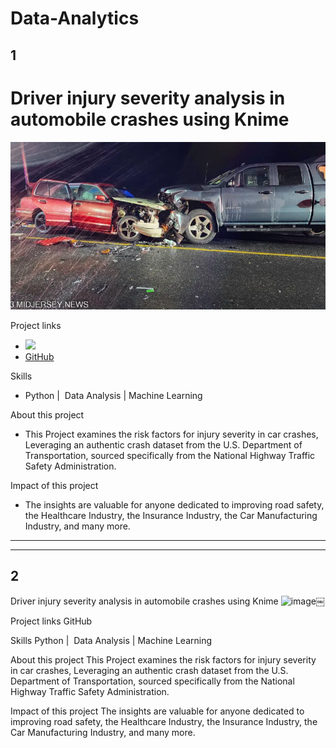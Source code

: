 # Data-Analytics

## 1
<h1>Driver injury severity analysis in automobile crashes using Knime </h1>

![](/assets/carcrash.jpeg)

Project links
- ![](/assets/github)
- [GitHub](https://github.com/PNaveenVarma/-Driver-injury-severity-analysis-in-automobile-crashes)

Skills
- Python |  Data Analysis | Machine Learning 

About this project
- This Project examines the risk factors for injury severity in car crashes, Leveraging an authentic crash dataset from the U.S. Department of Transportation, sourced specifically from the National Highway Traffic Safety Administration.

Impact of this project
- The insights are valuable for anyone dedicated to improving road safety, the Healthcare Industry, the Insurance Industry, the Car Manufacturing Industry, and many more.

--------------------------------------------------------------------------------------------------------------------------------
--------------------------------------------------------------------------------------------------------------------------------

## 2
Driver injury severity analysis in automobile crashes using Knime 
![image]()￼

Project links
GitHub

Skills
Python |  Data Analysis | Machine Learning 

About this project
This Project examines the risk factors for injury severity in car crashes, Leveraging an authentic crash dataset from the U.S. Department of Transportation, sourced specifically from the National Highway Traffic Safety Administration.

Impact of this project
The insights are valuable for anyone dedicated to improving road safety, the Healthcare Industry, the Insurance Industry, the Car Manufacturing Industry, and many more.
